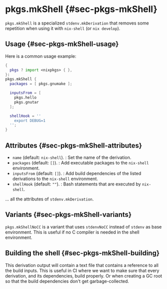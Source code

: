 # pkgs.mkShell {#sec-pkgs-mkShell}

`pkgs.mkShell` is a specialized `stdenv.mkDerivation` that removes some
repetition when using it with `nix-shell` (or `nix develop`).

## Usage {#sec-pkgs-mkShell-usage}

Here is a common usage example:

```nix
{
  pkgs ? import <nixpkgs> { },
}:
pkgs.mkShell {
  packages = [ pkgs.gnumake ];

  inputsFrom = [
    pkgs.hello
    pkgs.gnutar
  ];

  shellHook = ''
    export DEBUG=1
  '';
}
```

## Attributes {#sec-pkgs-mkShell-attributes}

- `name` (default: `nix-shell`).
  : Set the name of the derivation.
- `packages` (default: `[]`).
  : Add executable packages to the `nix-shell` environment.
- `inputsFrom` (default: `[]`).
  : Add build dependencies of the listed derivations to the `nix-shell` environment.
- `shellHook` (default: `""`).
  : Bash statements that are executed by `nix-shell`.

... all the attributes of `stdenv.mkDerivation`.

## Variants {#sec-pkgs-mkShell-variants}

`pkgs.mkShellNoCC` is a variant that uses `stdenvNoCC` instead of `stdenv` as base environment. This is useful if no C compiler is needed in the shell environment.

## Building the shell {#sec-pkgs-mkShell-building}

This derivation output will contain a text file that contains a reference to
all the build inputs. This is useful in CI where we want to make sure that
every derivation, and its dependencies, build properly. Or when creating a GC
root so that the build dependencies don't get garbage-collected.
